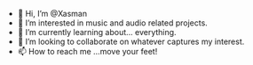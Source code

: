 - 👋 Hi, I’m @Xasman
- 👀 I’m interested in music and audio related projects.
- 🌱 I’m currently learning about... everything.
- 💞️ I’m looking to collaborate on whatever captures my interest.
- 📫 How to reach me ...move your feet!

<!---
Xasman/Xasman is a ✨ special ✨ repository because its `README.md` (this file) appears on your GitHub profile.
You can click the Preview link to take a look at your changes.
--->
